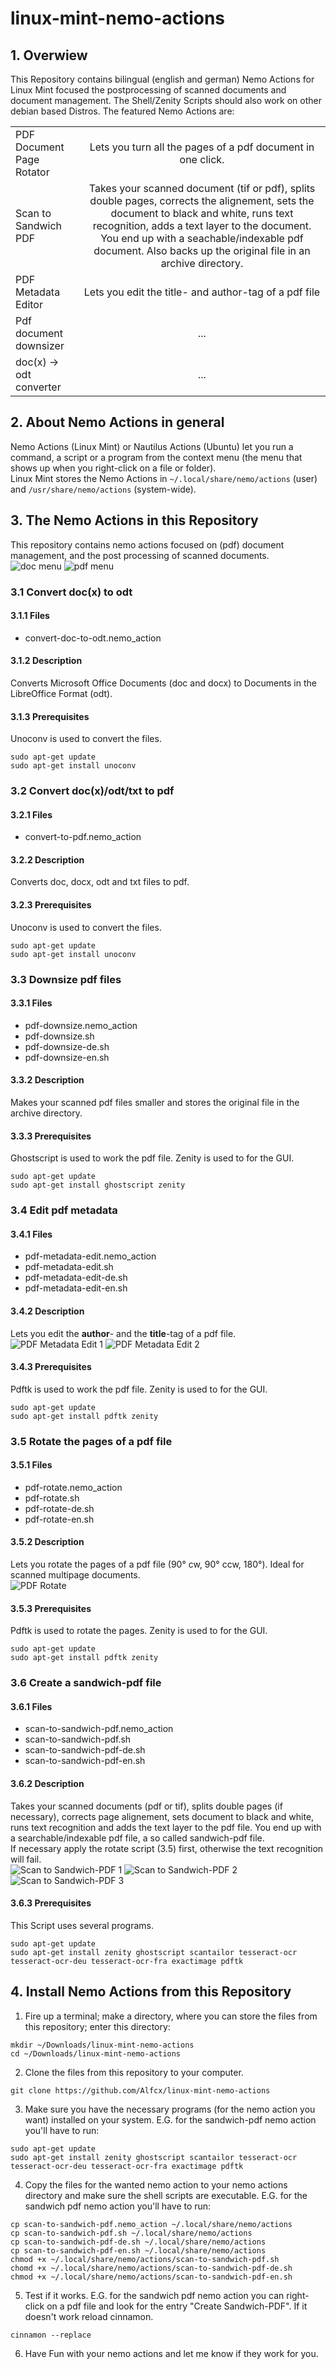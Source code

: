 linux-mint-nemo-actions
=======================
## 1. Overwiew ##
This Repository contains bilingual (english and german) Nemo Actions for Linux Mint focused the postprocessing of scanned documents and document management. The Shell/Zenity Scripts should also work on other debian based Distros. The featured Nemo Actions are:

|     |     |
| --- |:---:|
| PDF Document Page Rotator | Lets you turn all the pages of a pdf document in one click.<br> |
| Scan to Sandwich PDF | Takes your scanned document (tif or pdf), splits double pages, corrects the alignement, sets the document to black and white, runs text recognition, adds a text layer to the document. You end up with a seachable/indexable pdf document. Also backs up the original file in an archive directory.<br> |
| PDF Metadata Editor | Lets you edit the title- and author-tag of a pdf file<br> |
| Pdf document downsizer | ...<br> |
| doc(x) -> odt converter | ...<br> |

## 2. About Nemo Actions in general ##
Nemo Actions (Linux Mint) or Nautilus Actions (Ubuntu) let you run a command, a script or a program from the context menu (the menu that shows up when you right-click on a file or folder).<br>
Linux Mint stores the Nemo Actions in <code>~/.local/share/nemo/actions</code> (user) and <code>/usr/share/nemo/actions</code> (system-wide).

## 3. The Nemo Actions in this Repository ##
This repository contains nemo actions focused on (pdf) document management, and the post processing of scanned documents.<br>
![doc menu](screenshots/doc-menu.png)
![pdf menu](screenshots/pdf-menu.png)

### 3.1 Convert doc(x) to odt ###
#### 3.1.1 Files ####
* convert-doc-to-odt.nemo_action

#### 3.1.2 Description ####
Converts Microsoft Office Documents (doc and docx) to Documents in the LibreOffice Format (odt).

#### 3.1.3 Prerequisites ###
Unoconv is used to convert the files.
<pre><code>sudo apt-get update
sudo apt-get install unoconv</code></pre>
### 3.2 Convert doc(x)/odt/txt to pdf ###
#### 3.2.1 Files ####
* convert-to-pdf.nemo_action

#### 3.2.2 Description ####
Converts doc, docx, odt and txt files to pdf.

#### 3.2.3 Prerequisites ####
Unoconv is used to convert the files.
<pre><code>sudo apt-get update
sudo apt-get install unoconv</code></pre>
### 3.3 Downsize pdf files ###
#### 3.3.1 Files ####
* pdf-downsize.nemo_action
* pdf-downsize.sh
* pdf-downsize-de.sh
* pdf-downsize-en.sh

#### 3.3.2 Description ####
Makes your scanned pdf files smaller and stores the original file in the archive directory.

#### 3.3.3 Prerequisites ####
Ghostscript is used to work the pdf file. Zenity is used to for the GUI. 
<pre><code>sudo apt-get update
sudo apt-get install ghostscript zenity</code></pre>
### 3.4 Edit pdf metadata ###
#### 3.4.1 Files ####
* pdf-metadata-edit.nemo_action
* pdf-metadata-edit.sh
* pdf-metadata-edit-de.sh
* pdf-metadata-edit-en.sh

#### 3.4.2 Description ####
Lets you edit the <b>author</b>- and the <b>title</b>-tag of a pdf file.<br>
![PDF Metadata Edit 1](screenshots/pdf-edit-metadata-1.png)
![PDF Metadata Edit 2](screenshots/pdf-edit-metadata-2.png)

#### 3.4.3 Prerequisites ####
Pdftk is used to work the pdf file. Zenity is used to for the GUI.
<pre><code>sudo apt-get update
sudo apt-get install pdftk zenity</code></pre>
### 3.5 Rotate the pages of a pdf file ###
#### 3.5.1 Files ####
* pdf-rotate.nemo_action
* pdf-rotate.sh
* pdf-rotate-de.sh
* pdf-rotate-en.sh

#### 3.5.2 Description ####
Lets you rotate the pages of a pdf file (90° cw, 90° ccw, 180°). Ideal for scanned multipage documents.<br>
![PDF Rotate](screenshots/pdf-rotate.png)

#### 3.5.3 Prerequisites ####
Pdftk is used to rotate the pages. Zenity is used to for the GUI.
<pre><code>sudo apt-get update
sudo apt-get install pdftk zenity</code></pre>

### 3.6 Create a sandwich-pdf file ###
#### 3.6.1 Files ####
* scan-to-sandwich-pdf.nemo_action
* scan-to-sandwich-pdf.sh
* scan-to-sandwich-pdf-de.sh
* scan-to-sandwich-pdf-en.sh

#### 3.6.2 Description ####
Takes your scanned documents (pdf or tif), splits double pages (if necessary), corrects page alignement, sets document to black and white, runs text recognition and adds the text layer to the pdf file. You end up with a searchable/indexable pdf file, a so called sandwich-pdf file.<br>
If necessary apply the rotate script (3.5) first, otherwise the text recognition will fail.<br>
![Scan to Sandwich-PDF 1](screenshots/scan-to-sandwich-pdf-1.png)
![Scan to Sandwich-PDF 2](screenshots/scan-to-sandwich-pdf-2.png)
![Scan to Sandwich-PDF 3](screenshots/scan-to-sandwich-pdf-3.png)

#### 3.6.3 Prerequisites ####
This Script uses several programs. 
<pre><code>sudo apt-get update
sudo apt-get install zenity ghostscript scantailor tesseract-ocr tesseract-ocr-deu tesseract-ocr-fra exactimage pdftk</code></pre>

## 4. Install Nemo Actions from this Repository ##
1. Fire up a terminal; make a directory, where you can store the files from this repository; enter this directory:
<pre><code>mkdir ~/Downloads/linux-mint-nemo-actions
cd ~/Downloads/linux-mint-nemo-actions</code></pre>

2. Clone the files from this repository to your computer.
<pre><code>git clone https://github.com/Alfcx/linux-mint-nemo-actions</code></pre>

3. Make sure you have the necessary programs (for the nemo action you want) installed on your system. E.G. for the sandwich-pdf nemo action you'll have to run:
<pre><code>sudo apt-get update
sudo apt-get install zenity ghostscript scantailor tesseract-ocr tesseract-ocr-deu tesseract-ocr-fra exactimage pdftk</code></pre>

4. Copy the files for the wanted nemo action to your nemo actions directory and make sure the shell scripts are executable.  E.G. for the sandwich pdf nemo action you'll have to run:
<pre><code>cp scan-to-sandwich-pdf.nemo_action ~/.local/share/nemo/actions
cp scan-to-sandwich-pdf.sh ~/.local/share/nemo/actions
cp scan-to-sandwich-pdf-de.sh ~/.local/share/nemo/actions
cp scan-to-sandwich-pdf-en.sh ~/.local/share/nemo/actions
chmod +x ~/.local/share/nemo/actions/scan-to-sandwich-pdf.sh
chomd +x ~/.local/share/nemo/actions/scan-to-sandwich-pdf-de.sh
chmod +x ~/.local/share/nemo/actions/scan-to-sandwich-pdf-en.sh</code></pre>
5. Test if it works. E.G. for the sandwich pdf nemo action you can right-click on a pdf file and look for the entry "Create Sandwich-PDF". If it doesn't work reload cinnamon.
<pre><code>cinnamon --replace</code></pre>
6. Have Fun with your nemo actions and let me know if they work for you. 